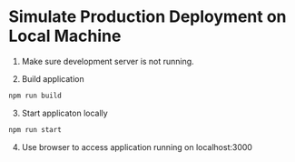 # Simulate Production Deployment on Local Machine

1. Make sure development server is not running.

2. Build application

```sh
npm run build
```

3. Start applicaton locally

```sh
npm run start
```

4. Use browser to access application running on localhost:3000
